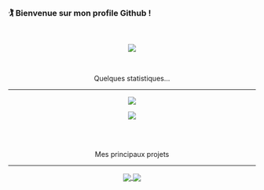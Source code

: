 ### 🏌️ Bienvenue sur mon profile Github !

<br>
<p align="center">
<a href="https://wakatime.com/@b7db3515-75b7-455d-937b-6cf28353dd3f">
  <img align="center" src="https://wakatime.com/badge/user/b7db3515-75b7-455d-937b-6cf28353dd3f.svg"/>
</a>
</p>

<br>
<p align="center">
  Quelques statistiques...
</p>
<hr>
<p align="center">
<a href="https://github.com/AlxisHenry">
  <img align="center" src="https://github-readme-stats.vercel.app/api?username=AlxisHenry&show_icons=true&theme=tokyonight" />
</a>
</p>
<p align="center">
<a href="https://github.com/AlxisHenry">
  <img align="center" src="https://github-readme-stats.vercel.app/api/top-langs/?username=AlxisHenry&layout=compact&theme=tokyonight" />
</a>
</p>

<br>
<br>
<p align="center">
  Mes principaux projets
</p>
<hr>

<p align="center">
<a href="https://github.com/AlxisHenry/CCI-2021-PORTFOLIO">
  <img align="center" src="https://github-readme-stats.vercel.app/api/pin/?username=AlxisHenry&repo=CCI-2021-PORTFOLIO&show_owner=true&theme=tokyonight" />
</a>

<a href="https://github.com/AlxisHenry/Learn-CSS-Schlegel">
  <img align="center" src="https://github-readme-stats.vercel.app/api/pin/?username=AlxisHenry&repo=Learn-CSS-Schlegel&show_owner=true&theme=tokyonight" />
</a>
</p>
